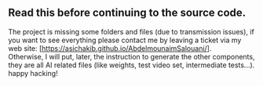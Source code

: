 ## Read this before continuing to the source code.

The project is missing some folders and files (due to transmission issues), if you want to see everything please contact me by leaving a ticket via my web site: [https://asichakib.github.io/AbdelmounaimSalouani/].  
Otherwise, I will put, later, the instruction to generate the other components, they are all AI related files (like weights, test video set, intermediate tests...).
happy hacking!
